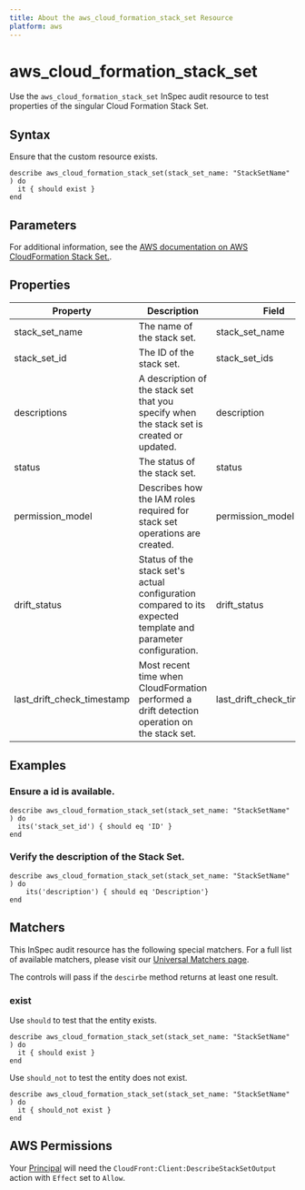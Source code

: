 ```yaml
---
title: About the aws_cloud_formation_stack_set Resource
platform: aws
---
```


# aws_cloud_formation_stack_set

Use the `aws_cloud_formation_stack_set` InSpec audit resource to test properties of the singular Cloud Formation Stack Set.

## Syntax

Ensure that the custom resource exists.

    describe aws_cloud_formation_stack_set(stack_set_name: "StackSetName" ) do
      it { should exist }
    end

## Parameters

For additional information, see the [AWS documentation on AWS CloudFormation Stack Set.](https://docs.aws.amazon.com/AWSCloudFormation/latest/APIReference/API_StackSet.html).

## Properties

| Property | Description | Field | 
| --- | --- | --- |
| stack_set_name | The name of the stack set. | stack_set_name |
| stack_set_id | The ID of the stack set. | stack_set_ids |
| descriptions | A description of the stack set that you specify when the stack set is created or updated. | description |
| status | The status of the stack set. | status |
| permission_model | Describes how the IAM roles required for stack set operations are created. | permission_model |
| drift_status | Status of the stack set's actual configuration compared to its expected template and parameter configuration. | drift_status |
| last_drift_check_timestamp | Most recent time when CloudFormation performed a drift detection operation on the stack set. | last_drift_check_timestamp |

## Examples

### Ensure a id is available.
    describe aws_cloud_formation_stack_set(stack_set_name: "StackSetName" ) do
      its('stack_set_id') { should eq 'ID' }
    end

### Verify the description of the Stack Set.
    describe aws_cloud_formation_stack_set(stack_set_name: "StackSetName" ) do
        its('description') { should eq 'Description'}
    end

## Matchers

This InSpec audit resource has the following special matchers. For a full list of available matchers, please visit our [Universal Matchers page](https://www.inspec.io/docs/reference/matchers/).

The controls will pass if the `descirbe` method returns at least one result.

### exist

Use `should` to test that the entity exists.

    describe aws_cloud_formation_stack_set(stack_set_name: "StackSetName" ) do
      it { should exist }
    end

Use `should_not` to test the entity does not exist.

    describe aws_cloud_formation_stack_set(stack_set_name: "StackSetName" ) do
      it { should_not exist }
    end

## AWS Permissions

Your [Principal](https://docs.aws.amazon.com/IAM/latest/UserGuide/intro-structure.html#intro-structure-principal) will need the `CloudFront:Client:DescribeStackSetOutput` action with `Effect` set to `Allow`.